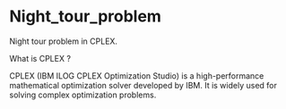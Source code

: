 # Night_tour_problem
Night tour problem in CPLEX. 

What is CPLEX ? 

CPLEX (IBM ILOG CPLEX Optimization Studio) is a high-performance mathematical optimization solver developed by IBM. It is widely used for solving complex optimization problems.
